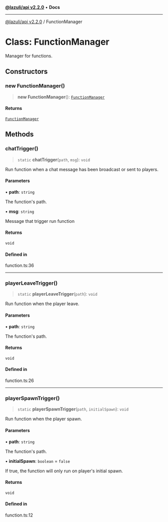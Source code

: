 [**@lazuli/api v2.2.0**](../README.md) • **Docs**

***

[@lazuli/api v2.2.0](../globals.md) / FunctionManager

# Class: FunctionManager

Manager for functions.

## Constructors

### new FunctionManager()

> **new FunctionManager**(): [`FunctionManager`](FunctionManager.md)

#### Returns

[`FunctionManager`](FunctionManager.md)

## Methods

### chatTrigger()

> `static` **chatTrigger**(`path`, `msg`): `void`

Run function when a chat message has been broadcast or sent to players.

#### Parameters

• **path**: `string`

The function's path.

• **msg**: `string`

Message that trigger run function

#### Returns

`void`

#### Defined in

function.ts:36

***

### playerLeaveTrigger()

> `static` **playerLeaveTrigger**(`path`): `void`

Run function when the player leave.

#### Parameters

• **path**: `string`

The function's path.

#### Returns

`void`

#### Defined in

function.ts:26

***

### playerSpawnTrigger()

> `static` **playerSpawnTrigger**(`path`, `initialSpawn`): `void`

Run function when the player spawn.

#### Parameters

• **path**: `string`

The function's path.

• **initialSpawn**: `boolean` = `false`

If true, the function will only run on player's initial spawn.

#### Returns

`void`

#### Defined in

function.ts:12
